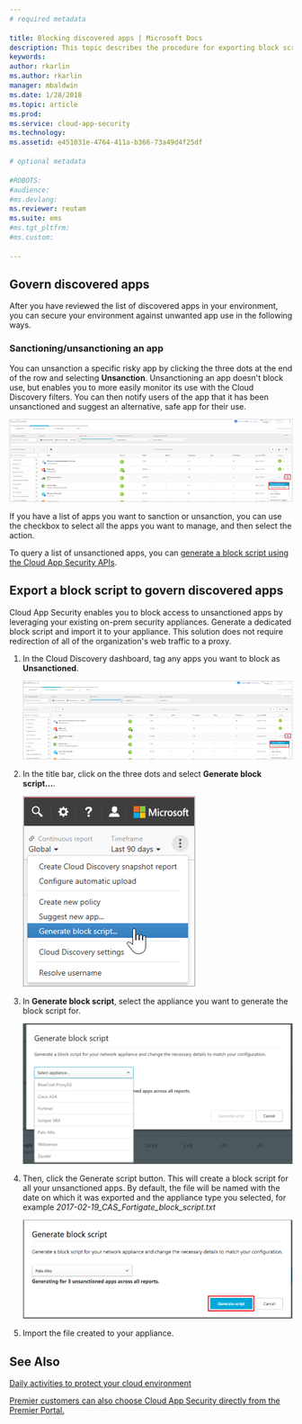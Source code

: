 ```yaml
---
# required metadata

title: Blocking discovered apps | Microsoft Docs
description: This topic describes the procedure for exporting block scripts for discovered apps. 
keywords:
author: rkarlin
ms.author: rkarlin
manager: mbaldwin
ms.date: 1/28/2018
ms.topic: article
ms.prod:
ms.service: cloud-app-security
ms.technology:
ms.assetid: e451031e-4764-411a-b366-73a49d4f25df

# optional metadata

#ROBOTS:
#audience:
#ms.devlang:
ms.reviewer: reutam
ms.suite: ems
#ms.tgt_pltfrm:
#ms.custom:

---
```


## Govern discovered apps

After you have reviewed the list of discovered apps in your environment, you can secure your environment against unwanted app use in the following ways.

### Sanctioning/unsanctioning an app 

You can unsanction a specific risky app by clicking the three dots at the end of the row and selecting **Unsanction**.
Unsanctioning an app doesn't block use, but enables you to more easily monitor its use with the Cloud Discovery filters. 
You can then notify users of the app that it has been unsanctioned and suggest an alternative, safe app for their use.

![Tag as unsanctioned](./media/tag-as-unsanctioned.png)  


If you have a list of apps you want to sanction or unsanction, you can use the checkbox to select all the apps you want to manage, and then select the action.

To query a list of unsanctioned apps, you can [generate a block script using the Cloud App Security APIs](https://mod636914.us.portal.cloudappsecurity.com/api-docs/#generate-block-script).

## Export a block script to govern discovered apps

Cloud App Security enables you to block access to unsanctioned apps by leveraging your existing on-prem security appliances. Generate a dedicated block script and import it to your appliance.
This solution does not require redirection of all of the organization's web traffic to a proxy.

1. In the Cloud Discovery dashboard, tag any apps you want to block as **Unsanctioned**.

   ![Tag as unsanctioned](./media/tag-as-unsanctioned.png)  

2. In the title bar, click on the three dots and select **Generate block script...**. 

   ![Generate block script](./media/generate-block-script.png)  

3. In **Generate block script**, select the appliance you want to generate the block script for. 

   ![Generate block script pop up](./media/generate-block-script-popup.png)  

4. Then, click the Generate script button. This will create a block script for all your unsanctioned apps. By default, the file will be named with the date on which it was exported and the appliance type you selected, for example *2017-02-19_CAS_Fortigate_block_script.txt* 

   ![Generate block script button](./media/generate-block-script-button.png)  

5. Import the file created to your appliance.



## See Also  
[Daily activities to protect your cloud environment](daily-activities-to-protect-your-cloud-environment.md)   

[Premier customers can also choose Cloud App Security directly from the Premier Portal.](https://premier.microsoft.com/)  
  
  